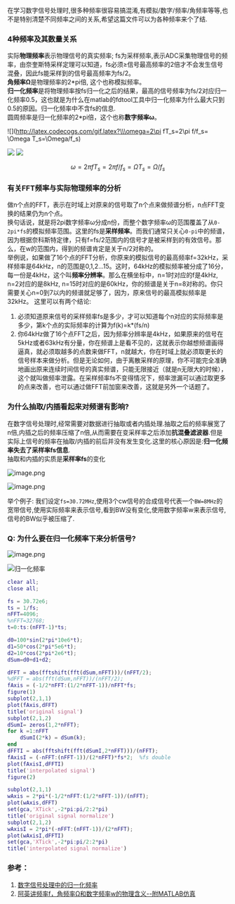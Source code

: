 在学习数字信号处理时,很多种频率很容易搞混淆,有模拟/数字/频率/角频率等等,也不是特别清楚不同频率之间的关系,希望这篇文件可以为各种频率来个了结.

### 4种频率及其数量关系
实际**物理频率**表示物理信号的真实频率; fs为采样频率,表示ADC采集物理信号的频率，由奈奎斯特采样定理可以知道，fs必须≥信号最高频率的2倍才不会发生信号混叠，因此fs能采样到的信号最高频率为fs/2。  
**角频率Ω**是物理频率的2\*pi倍, 这个也称模拟频率。  
**归一化频率**是将物理频率按fs归一化之后的结果，最高的信号频率为fs/2对应归一化频率0.5，这也就是为什么在matlab的fdtool工具中归一化频率为什么最大只到0.5的原因。归一化频率中不含fs的信息.  
圆周频率是归一化频率的2\*pi倍，这个也称**数字频率ω**。  

![](http://latex.codecogs.com/gif.latex?\\\omega=2\pi fT_s=2\pi f/f_s= \Omega T_s=\Omega/f_s)

<img src="http://latex.codecogs.com/gif.latex?\frac{\partial J}{\partial \theta_k^{(j)}}=\sum_{i:r(i,j)=1}{\big((\theta^{(j)})^Tx^{(i)}-y^{(i,j)}\big)x_k^{(i)}}+\lambda \theta_k^{(j)}" />


<img src="http://chart.googleapis.com/chart?cht=tx&chl=\omega=2\pi fT_s=2\pi f/f_s= \Omega T_s=\Omega/f_s" style="border:none;">

<script type="text/javascript" src="http://cdn.mathjax.org/mathjax/latest/MathJax.js?config=default"></script>
$$\omega=2\pi fT_s=2\pi f/f_s= \Omega T_s=\Omega/f_s$$

### 有关FFT频率与实际物理频率的分析
做n个点的FFT，表示在时域上对原来的信号取了n个点来做频谱分析，n点FFT变换的结果仍为n个点。  
换句话说，就是将2pi数字频率ω分成n份，而整个数字频率ω的范围覆盖了从`0-2pi*fs`的模拟频率范围。这里的fs是**采样频率**。而我们通常只关心`0-pi`中的频谱，因为根据奈科斯特定律，只有f=fs/2范围内的信号才是被采样到的有效信号。那么，在w的范围内，得到的频谱肯定是关于n/2对称的。  
举例说，如果做了16个点的FFT分析，你原来的模拟信号的最高频率f=32kHz，采样频率是64kHz，n的范围是0,1,2...15。这时，64kHz的模拟频率被分成了16分，每一份是4kHz，这个叫**频率分辨率**。那么在横坐标中，n=1时对应的f是4kHz, n=2对应的是8kHz, n=15时对应的是60kHz，你的频谱是关于n=8对称的。你只需要关心n=0到7以内的频谱就足够了，因为，原来信号的最高模拟频率是32kHz。
这里可以有两个结论:
1. 必须知道原来信号的采样频率fs是多少，才可以知道每个n对应的实际频率是多少，第k个点的实际频率的计算为f(k)=k*(fs/n)
2. 你64kHz做了16个点FFT之后，因为频率分辨率是4kHz，如果原来的信号在5kHz或者63kHz有分量，你在频谱上是看不见的，这就表示你越想频谱画得逼真，就必须取越多的点数来做FFT，n就越大，你在时域上就必须取更长的信号样本来做分析。但是无论如何，由于离散采样的原理，你不可能完全准确地画出原来连续时间信号的真实频谱，只能无限接近（就是n无限大的时候），这个就叫做频率泄露。在采样频率fs不变得情况下，频率泄漏可以通过取更多的点来改善，也可以通过做FFT前加窗来改善，这就是另外一个话题了。  

### 为什么抽取/内插看起来对频谱有影响?
在数字信号处理时,经常需要对数据进行抽取或者内插处理.抽取之后的频率展宽了n倍,内插之后的频率压缩了n倍,从而需要在变采样率之后添加**抗混叠滤波器**.但是实际上信号的频率在抽取/内插的前后并没有发生变化.这里的核心原因是:**归一化频率失去了采样率fs信息**.  
抽取和内插的实质是**采样率fs**的变化

![image.png](http://upload-images.jianshu.io/upload_images/1667747-ddc9ceb06ce257d6.png?imageMogr2/auto-orient/strip%7CimageView2/2/w/1240)

![image.png](http://upload-images.jianshu.io/upload_images/1667747-85a062a998d48b55.png?imageMogr2/auto-orient/strip%7CimageView2/2/w/1240)

举个例子:
我们设定`fs=30.72MHz`,使用3个cw信号的合成信号代表一个`BW=8MHz`的宽带信号,使用实际频率来表示信号,看到BW没有变化,使用数字频率w来表示信号,信号的BW似乎被压缩了.  
### Q: 为什么要在归一化频率下来分析信号?

![image.png](http://upload-images.jianshu.io/upload_images/1667747-7698c9acc9fa670f.png?imageMogr2/auto-orient/strip%7CimageView2/2/w/1240)


![归一化频率](http://upload-images.jianshu.io/upload_images/1667747-3f5c5b31c0fd583a.png?imageMogr2/auto-orient/strip%7CimageView2/2/w/1240)

```matlab
clear all;
close all;

fs = 30.72e6;
ts = 1/fs;
nFFT=4096;
%nFFT=32768;
t=0:ts:(nFFT-1)*ts;

d0=100*sin(2*pi*10e6*t);
d1=50*cos(2*pi*5e6*t);
d2=10*cos(2*pi*2e6*t);
dSum=d0+d1+d2;

dFFT = abs(fftshift(fft(dSum,nFFT)))/(nFFT/2);
%dFFT = abs(fft(dSum,nFFT))/(nFFT/2);
fAxis = (-1/2*nFFT:(1/2*nFFT-1))/nFFT*fs;
figure(1)
subplot(2,1,1)
plot(fAxis,dFFT)
title('original signal')
subplot(2,1,2)
dSumI= zeros(1,2*nFFT);
for k =1:nFFT
    dSumI(2*k) = dSum(k);
end
dFFTI = abs(fftshift(fft(dSumI,2*nFFT)))/(nFFT);
fAxisI = (-nFFT:(nFFT-1))/(2*nFFT)*fs*2;  %fs double
plot(fAxisI,dFFTI)
title('interpolated signal')
figure(2)

subplot(2,1,1)
wAxis = 2*pi*(-1/2*nFFT:(1/2*nFFT-1))/(nFFT);
plot(wAxis,dFFT)
set(gca,'XTick',-2*pi:pi/2:2*pi)  
title('original signal normalize')
subplot(2,1,2)
wAxisI = 2*pi*(-nFFT:(nFFT-1))/(2*nFFT);
plot(wAxisI,dFFTI)
set(gca,'XTick',-2*pi:pi/2:2*pi) 
title('interpolated signal normalize')
```
### 参考：
   
1. [数字信号处理中的归一化频率](http://blog.csdn.net/wordwarwordwar/article/details/56671513)        
2. [阿英讲频率f，角频率Ω和数字频率w的物理含义--附MATLAB仿真](http://anony3721.blog.163.com/blog/static/51197420111129503233/)
